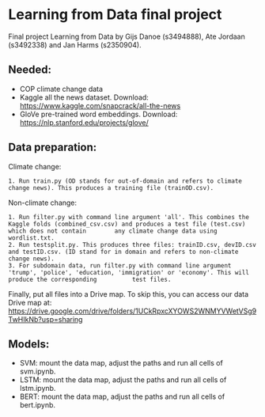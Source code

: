 # Learning from Data final project
Final project Learning from Data by Gijs Danoe (s3494888), Ate Jordaan (s3492338) and Jan Harms (s2350904).

## Needed:
- COP climate change data
- Kaggle all the news dataset. Download: https://www.kaggle.com/snapcrack/all-the-news
- GloVe pre-trained word embeddings. Download: https://nlp.stanford.edu/projects/glove/

## Data preparation:
  Climate change:
  
    1. Run train.py (OD stands for out-of-domain and refers to climate change news). This produces a training file (trainOD.csv).

  Non-climate change:
  
    1. Run filter.py with command line argument 'all'. This combines the Kaggle folds (combined_csv.csv) and produces a test file (test.csv) which does not contain        any climate change data using wordlist.txt.
    2. Run testsplit.py. This produces three files: trainID.csv, devID.csv and testID.csv. (ID stand for in domain and refers to non-climate change news).
    3. For subdomain data, run filter.py with command line argument 'trump', 'police', 'education, 'immigration' or 'economy'. This will produce the corresponding          test files.
    
  Finally, put all files into a Drive map. To skip this, you can access our data Drive map at: https://drive.google.com/drive/folders/1UCkRpxcXYOWS2WNMYVWetVSg9TwHIkNb?usp=sharing
    
## Models:

- SVM: mount the data map, adjust the paths and run all cells of svm.ipynb.
- LSTM: mount the data map, adjust the paths and run all cells of lstm.ipynb.
- BERT: mount the data map, adjust the paths and run all cells of bert.ipynb.
